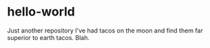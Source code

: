 # hello-world
Just another repository
I've had tacos on the moon and find them far superior to earth tacos.
Blah.
